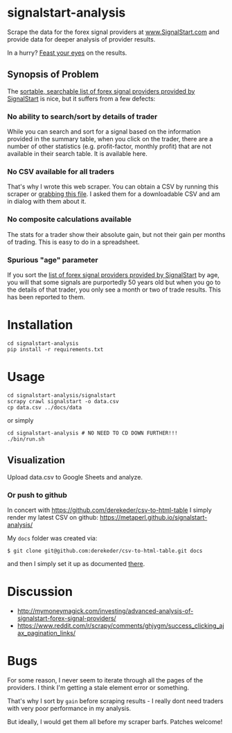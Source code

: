 # signalstart-analysis
Scrape the data for the forex signal providers at
www.SignalStart.com and provide data for 
deeper analysis of provider results.

In a hurry? [Feast your eyes](https://metaperl.github.io/signalstart-analysis/)
on the results.

## Synopsis of Problem

The [sortable, searchable list of forex signal providers provided by SignalStart](https://www.signalstart.com/search-signals) 
is nice, but it suffers from a few defects:

### No ability to search/sort by details of trader

While you can search and sort for a signal based on the information
provided in the summary table, when you click on the trader, there
are a number of other statistics (e.g. profit-factor, monthly profit) 
that are not available in their search table. It is available here.

### No CSV available for all traders
That's why I wrote this web scraper. You can obtain a CSV by running 
this scraper or [grabbing this file](https://github.com/metaperl/signalstart-analysis/blob/master/docs/data/data.csv).
I asked them for a downloadable CSV and am in dialog with them
about it.

### No composite calculations available
The stats for a trader show their absolute gain, but not their
gain per months of trading. This is easy to do in a spreadsheet.

### Spurious "age" parameter

If you sort the [ list of forex signal providers provided by SignalStart](https://www.signalstart.com/search-signals) 
by age, you will that some signals are purportedly 50 years old but when you
go to the details of that trader, you only see a month or two of trade results.
This has been reported to them.

# Installation

```shell
cd signalstart-analysis
pip install -r requirements.txt
```


# Usage

```shell
cd signalstart-analysis/signalstart
scrapy crawl signalstart -o data.csv
cp data.csv ../docs/data
```

or simply

```shell
cd signalstart-analysis # NO NEED TO CD DOWN FURTHER!!!
./bin/run.sh
```

## Visualization

Upload data.csv to Google Sheets and analyze. 

### Or push to github 

In concert with https://github.com/derekeder/csv-to-html-table
I simply render my latest CSV on github:
https://metaperl.github.io/signalstart-analysis/

My `docs` folder was created via:

    $ git clone git@github.com:derekeder/csv-to-html-table.git docs
    
and then I simply set it up as documented [there](https://github.com/derekeder/csv-to-html-table).


# Discussion

* http://mymoneymagick.com/investing/advanced-analysis-of-signalstart-forex-signal-providers/
* https://www.reddit.com/r/scrapy/comments/ghjygm/success_clicking_ajax_pagination_links/

# Bugs

For some reason, I never seem to iterate through all the pages
of the providers. I think I'm getting a stale element error or
something.

That's why I sort by `gain` before scraping results - I really
dont need traders with very poor performance in my analysis.

But ideally, I would get them all before my scraper barfs. Patches welcome!
